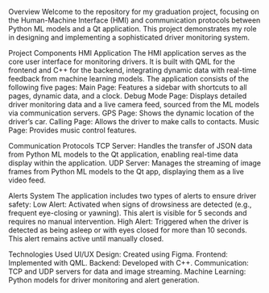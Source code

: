 

Overview
Welcome to the repository for my graduation project, focusing on the Human-Machine Interface (HMI) and communication protocols between Python ML models and a Qt application. 
This project demonstrates my role in designing and implementing a sophisticated driver monitoring system.

Project Components
HMI Application
The HMI application serves as the core user interface for monitoring drivers. It is built with QML for the frontend and C++ for the backend, integrating dynamic data with real-time feedback from machine learning models. 
The application consists of the following five pages:
Main Page: Features a sidebar with shortcuts to all pages, dynamic data, and a clock.
Debug Mode Page: Displays detailed driver monitoring data and a live camera feed, sourced from the ML models via communication servers.
GPS Page: Shows the dynamic location of the driver’s car.
Calling Page: Allows the driver to make calls to contacts.
Music Page: Provides music control features.


Communication Protocols
TCP Server: Handles the transfer of JSON data from Python ML models to the Qt application, enabling real-time data display within the application.
UDP Server: Manages the streaming of image frames from Python ML models to the Qt app, displaying them as a live video feed.


Alerts System
The application includes two types of alerts to ensure driver safety:
Low Alert: Activated when signs of drowsiness are detected (e.g., frequent eye-closing or yawning). This alert is visible for 5 seconds and requires no manual intervention.
High Alert: Triggered when the driver is detected as being asleep or with eyes closed for more than 10 seconds. This alert remains active until manually closed.


Technologies Used
UI/UX Design: Created using Figma.
Frontend: Implemented with QML.
Backend: Developed with C++.
Communication: TCP and UDP servers for data and image streaming.
Machine Learning: Python models for driver monitoring and alert generation.




